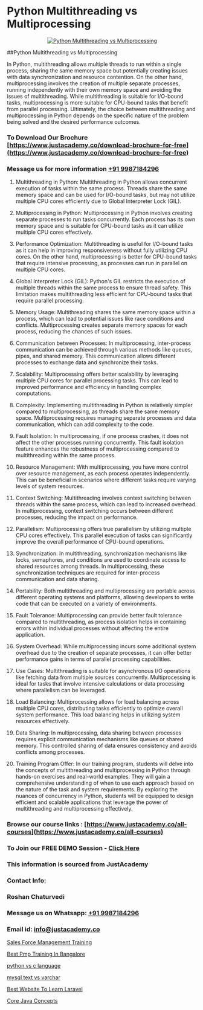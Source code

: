 # Python Multithreading vs Multiprocessing

<p align="center">
  <a href="https://justacademy.co/course-detail/python-training">
    <img src="https://justacademy.co/storage2/course_image/1709713400_course_image.webp" alt="Python Multithreading vs Multiprocessing">
  </a>
</p>
##Python Multithreading vs Multiprocessing

In Python, multithreading allows multiple threads to run within a single process, sharing the same memory space but potentially creating issues with data synchronization and resource contention. On the other hand, multiprocessing involves the creation of multiple separate processes, running independently with their own memory space and avoiding the issues of multithreading. While multithreading is suitable for I/O-bound tasks, multiprocessing is more suitable for CPU-bound tasks that benefit from parallel processing. Ultimately, the choice between multithreading and multiprocessing in Python depends on the specific nature of the problem being solved and the desired performance outcomes.
### To Download Our Brochure [https://www.justacademy.co/download-brochure-for-free](https://www.justacademy.co/download-brochure-for-free)
### Message us for more information [+91 9987184296](https://api.whatsapp.com/send?phone=919987184296)
1) Multithreading in Python:
Multithreading in Python allows concurrent execution of tasks within the same process. Threads share the same memory space and can be used for I/O-bound tasks, but may not utilize multiple CPU cores efficiently due to Global Interpreter Lock (GIL).

2) Multiprocessing in Python:
Multiprocessing in Python involves creating separate processes to run tasks concurrently. Each process has its own memory space and is suitable for CPU-bound tasks as it can utilize multiple CPU cores effectively.

3) Performance Optimization:
Multithreading is useful for I/O-bound tasks as it can help in improving responsiveness without fully utilizing CPU cores. On the other hand, multiprocessing is better for CPU-bound tasks that require intensive processing, as processes can run in parallel on multiple CPU cores.

4) Global Interpreter Lock (GIL):
Python's GIL restricts the execution of multiple threads within the same process to ensure thread safety. This limitation makes multithreading less efficient for CPU-bound tasks that require parallel processing.

5) Memory Usage:
Multithreading shares the same memory space within a process, which can lead to potential issues like race conditions and conflicts. Multiprocessing creates separate memory spaces for each process, reducing the chances of such issues.

6) Communication between Processes:
In multiprocessing, inter-process communication can be achieved through various methods like queues, pipes, and shared memory. This communication allows different processes to exchange data and synchronize their tasks.

7) Scalability:
Multiprocessing offers better scalability by leveraging multiple CPU cores for parallel processing tasks. This can lead to improved performance and efficiency in handling complex computations.

8) Complexity:
Implementing multithreading in Python is relatively simpler compared to multiprocessing, as threads share the same memory space. Multiprocessing requires managing separate processes and data communication, which can add complexity to the code.

9) Fault Isolation:
In multiprocessing, if one process crashes, it does not affect the other processes running concurrently. This fault isolation feature enhances the robustness of multiprocessing compared to multithreading within the same process.

10) Resource Management:
With multiprocessing, you have more control over resource management, as each process operates independently. This can be beneficial in scenarios where different tasks require varying levels of system resources.

11) Context Switching:
Multithreading involves context switching between threads within the same process, which can lead to increased overhead. In multiprocessing, context switching occurs between different processes, reducing the impact on performance.

12) Parallelism:
Multiprocessing offers true parallelism by utilizing multiple CPU cores effectively. This parallel execution of tasks can significantly improve the overall performance of CPU-bound operations.

13) Synchronization:
In multithreading, synchronization mechanisms like locks, semaphores, and conditions are used to coordinate access to shared resources among threads. In multiprocessing, these synchronization techniques are required for inter-process communication and data sharing.

14) Portability:
Both multithreading and multiprocessing are portable across different operating systems and platforms, allowing developers to write code that can be executed on a variety of environments.

15) Fault Tolerance:
Multiprocessing can provide better fault tolerance compared to multithreading, as process isolation helps in containing errors within individual processes without affecting the entire application.

16) System Overhead:
While multiprocessing incurs some additional system overhead due to the creation of separate processes, it can offer better performance gains in terms of parallel processing capabilities.

17) Use Cases:
Multithreading is suitable for asynchronous I/O operations like fetching data from multiple sources concurrently. Multiprocessing is ideal for tasks that involve intensive calculations or data processing where parallelism can be leveraged.

18) Load Balancing:
Multiprocessing allows for load balancing across multiple CPU cores, distributing tasks efficiently to optimize overall system performance. This load balancing helps in utilizing system resources effectively.

19) Data Sharing:
In multiprocessing, data sharing between processes requires explicit communication mechanisms like queues or shared memory. This controlled sharing of data ensures consistency and avoids conflicts among processes.

20) Training Program Offer:
In our training program, students will delve into the concepts of multithreading and multiprocessing in Python through hands-on exercises and real-world examples. They will gain a comprehensive understanding of when to use each approach based on the nature of the task and system requirements. By exploring the nuances of concurrency in Python, students will be equipped to design efficient and scalable applications that leverage the power of multithreading and multiprocessing effectively.

### Browse our course links : [https://www.justacademy.co/all-courses](https://www.justacademy.co/all-courses) 
### To Join our FREE DEMO Session - [Click Here](https://www.justacademy.co/register-for-course-demo)


### This information is sourced from JustAcademy
### Contact Info:
### Roshan Chaturvedi
### Message us on Whatsapp: [+91 9987184296](https://api.whatsapp.com/send?phone=919987184296)
### Email id: [info@justacademy.co](mailto:info@justacademy.co)
                
[Sales Force Management Training](https://www.linkedin.com/pulse/sales-force-management-training-justacademy-kolkata-cs33e?trackingId=qFCDJ%2Fb8sjCjh4pIbVLw4w%3D%3D&lipi=urn%3Ali%3Apage%3Ad_flagship3_company_admin%3Bul7GTKO7ThmTI9oLPnZkzg%3D%3D)

[Best Pmp Training In Bangalore](https://www.linkedin.com/pulse/best-pmp-training-bangalore-justacademy-hyderabad-jfbcc?trackingId=jn%2F6KOLJIrMjAZMcSvnQJQ%3D%3D&lipi=urn%3Ali%3Apage%3Ad_flagship3_company_admin%3BHOARzOn6RjSLHiGUJj0uqA%3D%3D)

[python vs c language](https://medium.com/@kumarishimmi99/python-vs-c-language-5ba469efadc0)

[mysql text vs varchar](https://medium.com/@justacademytraining/mysql-text-vs-varchar-80a4689111eb)

[Best Website To Learn Laravel](https://justacademyin.github.io/justacademy/best-website-to-learn-laravel)

[Core Java Concepts](https://justacademyin.github.io/justacademy/core-java-concepts)


